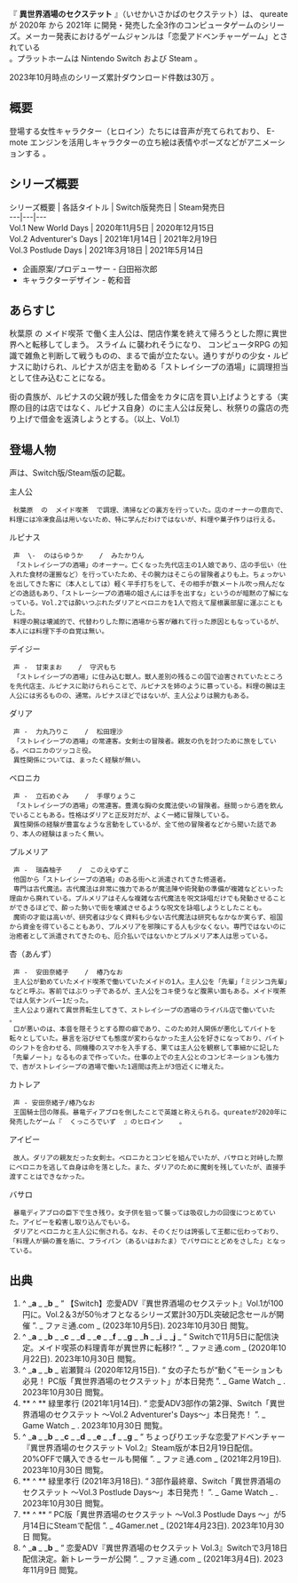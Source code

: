 『 **異世界酒場のセクステット** 』（いせかいさかばのセクステット）は、  qureate  が  2020年  から  2021年
に開発・発売した全3作のコンピュータゲームのシリーズ。メーカー発表におけるゲームジャンルは「恋愛アドベンチャーゲーム」とされている  
。プラットホームは  Nintendo Switch  および  Steam  。

2023年10月時点のシリーズ累計ダウンロード件数は30万    。

##  概要  

登場する女性キャラクター（ヒロイン）たちには音声が充てられており、  E-mote
エンジンを活用しキャラクターの立ち絵は表情やポーズなどがアニメーションする      。

##  シリーズ概要  

シリーズ概要  |  各話タイトル  |  Switch版発売日  |  Steam発売日   
---|---|---  
Vol.1 New World Days  |  2020年11月5日    |  2020年12月15日     
Vol.2 Adventurer's Days  |  2021年1月14日    |  2021年2月19日     
Vol.3 Postlude Days  |  2021年3月18日    |  2021年5月14日     
  
  * 企画原案/プロデューサー -  臼田裕次郎   
  * キャラクターデザイン -  乾和音   

##  あらすじ  

秋葉原  の  メイド喫茶  で働く主人公は、閉店作業を終えて帰ろうとした際に異世界へと転移してしまう。  スライム  に襲われそうになり、
コンピュータRPG
の知識で雑魚と判断して戦うものの、まるで歯が立たない。通りすがりの少女・ルピナスに助けられ、ルピナスが店主を勤める「ストレイシープの酒場」に調理担当として住み込むことになる。

街の貴族が、ルピナスの父親が残した借金をカタに店を買い上げようとする（実際の目的は店ではなく、ルピナス自身）のに主人公は反発し、秋祭りの露店の売り上げで借金を返済しようとする。（以上、Vol.1）

##  登場人物  

声は、Switch版/Steam版の記載。

主人公

     秋葉原  の  メイド喫茶  で調理、清掃などの裏方を行っていた。店のオーナーの意向で、料理には冷凍食品は用いないため、特に学んだわけではないが、料理や菓子作りは行える。 
ルピナス

     声  \-  のはらゆうか    /  みたかりん   
     「ストレイシープの酒場」のオーナー。亡くなった先代店主の1人娘であり、店の手伝い（仕入れた食材の運搬など）を行っていたため、その腕力はそこらの冒険者よりも上。ちょっかいを出してきた客に（本人としては）軽く平手打ちをして、その相手が数メートル吹っ飛んだなどの逸話もあり、「ストレーシープの酒場の姐さんには手を出すな」というのが暗黙の了解になっている。Vol.2では酔いつぶれたダリアとベロニカを1人で抱えて屋根裏部屋に運ぶこともした。 
     料理の腕は壊滅的で、代替わりした際に酒場から客が離れて行った原因ともなっているが、本人には料理下手の自覚は無い。 
デイジー

     声 -  甘束まお    /  守沢もち   
     「ストレイシープの酒場」に住み込む獣人。獣人差別の残るこの国で迫害されていたところを先代店主、ルピナスに助けられらことで、ルピナスを姉のように慕っている。料理の腕は主人公には劣るものの、通常。ルピナスほどではないが、主人公よりは腕力もある。 
ダリア

     声 -  力丸乃りこ    /  松田理沙   
     「ストレイシープの酒場」の常連客。女剣士の冒険者。親友の仇を討つために旅をしている。ベロニカのツッコミ役。 
     異性関係については、まったく経験が無い。 
ベロニカ

     声 -  立石めぐみ    /  手塚りょうこ   
     「ストレイシープの酒場」の常連客。豊満な胸の女魔法使いの冒険者。昼間っから酒を飲んでいることもある。性格はダリアと正反対だが、よく一緒に冒険している。 
     異性関係の経験が豊富なような言動をしているが、全て他の冒険者などから聞いた話であり、本人の経験はまったく無い。 
プルメリア

     声 -  瑞森柚子    /  このえゆずこ   
     他国から「ストレイシープの酒場」のある街へと派遣されてきた修道者。 
     専門は古代魔法。古代魔法は非常に強力であるが魔法陣や術発動の準備が複雑などといった理由から廃れている。プルメリアはそんな複雑な古代魔法を呪文詠唱だけでも発動させることができるほどで、酔った勢いで街を壊滅させるような呪文を詠唱しようとしたことも。 
     魔術の才能は高いが、研究者は少なく資料も少ない古代魔法は研究もなかなか実らず、祖国から資金を得ていることもあり、プルメリアを邪険にする人も少なくない。専門ではないのに治癒者として派遣されてきたのも、厄介払いではないかとプルメリア本人は思っている。 
杏（あんず）

     声 -  安田奈緒子    /  椿乃なお   
     主人公が勤めていたメイド喫茶で働いていたメイドの1人。主人公を「先輩」「ミジンコ先輩」などと呼ぶ。客前ではぶりっ子であるが、主人公をコキ使うなど腹黒い面もある。メイド喫茶では人気ナンバー1だった。 
     主人公より遅れて異世界転生してきて、ストレイシープの酒場のライバル店で働いていた    。 
     口が悪いのは、本音を隠そうとする際の癖であり、このため対人関係が悪化してバイトを転々としていた。暴言を浴びせても態度が変わらなかった主人公を好きになっており、バイトのシフトを合わせる、同機種のスマホを入手する、果ては主人公を観察して事細かに記した「先輩ノート」なるものまで作っていた。仕事の上での主人公とのコンビネーションも強力で、杏がストレイシープの酒場で働いた1週間は売上が3倍近くに増えた。 
カトレア

     声 - 安田奈緒子/椿乃なお 
     王国騎士団の隊長。暴竜ディアブロを倒したことで英雄と称えられる。qureateが2020年に発売したゲーム『  くっころでいず  』のヒロイン    。 
アイビー

     故人。ダリアの親友だった女剣士。ベロニカとコンビを組んでいたが、バサロと対峙した際にベロニカを逃して自身は命を落とした。また、ダリアのために魔剣を残していたが、直接手渡すことはできなかった。 
バサロ

     暴竜ディアブロの臣下で生き残り。女子供を狙って襲っては吸収し力の回復につとめていた。アイビーを殺害し取り込んでもいる。 
     ダリアとベロニカと主人公に倒される。なお、そのくだりは誇張して王都に伝わっており、「料理人が鍋の蓋を盾に、フライパン（あるいはおたま）でバサロにとどめをさした」となっている。 

##  出典  

  1. ^  _**a** _ _**b** _ “  【Switch】恋愛ADV『異世界酒場のセクステット』Vol.1が100円に。Vol.2＆3が50％オフとなるシリーズ累計30万DL突破記念セールが開催  ”. _ ファミ通.com  _ (2023年10月5日).  2023年10月30日  閲覧。 
  2. ^  _**a** _ _**b** _ _**c** _ _**d** _ _**e** _ _**f** _ _**g** _ _**h** _ _**i** _ _**j** _ “  Switchで11月5日に配信決定。メイド喫茶の料理青年が異世界に転移!?  ”. _ ファミ通.com  _ (2020年10月22日).  2023年10月30日  閲覧。 
  3. ^  _**a** _ _**b** _ 岩瀬賢斗 (2020年12月15日). “  女の子たちが“動く”モーションも必見！ PC版「異世界酒場のセクステット」が本日発売  ”. _ Game Watch  _ .  2023年10月30日  閲覧。 
  4. ** ^  ** 緑里孝行 (2021年1月14日). “  恋愛ADV3部作の第2弾、Switch「異世界酒場のセクステット ～Vol.2 Adventurer's Days～」本日発売！  ”. _ Game Watch  _ .  2023年10月30日  閲覧。 
  5. ^  _**a** _ _**b** _ _**c** _ _**d** _ _**e** _ _**f** _ _**g** _ “  ちょっぴりエッチな恋愛アドベンチャー『異世界酒場のセクステット Vol.2』Steam版が本日2月19日配信。20%OFFで購入できるセールも開催  ”. _ ファミ通.com  _ (2021年2月19日).  2023年10月30日  閲覧。 
  6. ** ^  ** 緑里孝行 (2021年3月18日). “  3部作最終章、Switch「異世界酒場のセクステット ～Vol.3 Postlude Days～」本日発売！  ”. _ Game Watch  _ .  2023年10月30日  閲覧。 
  7. ** ^  ** “  PC版「異世界酒場のセクステット ～Vol.3 Postlude Days ～」が5月14日にSteamで配信  ”. _ 4Gamer.net  _ (2021年4月23日).  2023年10月30日  閲覧。 
  8. ^  _**a** _ _**b** _ “  恋愛ADV『異世界酒場のセクステット Vol.3』Switchで3月18日配信決定。新トレーラーが公開  ”. _ ファミ通.com  _ (2021年3月4日).  2023年11月9日  閲覧。 

